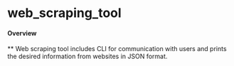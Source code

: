 # web_scraping_tool

#### Overview

** Web scraping tool includes CLI for communication with users and prints the desired information from websites in JSON format.
